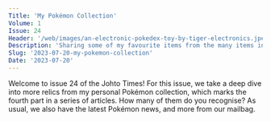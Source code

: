 ```yaml
---
Title: 'My Pokémon Collection'
Volume: 1
Issue: 24
Header: '/web/images/an-electronic-pokedex-toy-by-tiger-electronics.jpeg'
Description: 'Sharing some of my favourite items from the many items in my Pokémon collection, plus the latest Pokémon news and more from our mailbag'
Slug: '2023-07-20-my-pokemon-collection'
Date: '2023-07-20'
---
```

Welcome to issue 24 of the Johto Times! For this issue, we take a deep dive into more relics from my personal Pokémon collection, which marks the fourth part in a series of articles. How many of them do you recognise? As usual, we also have the latest Pokémon news, and more from our mailbag.